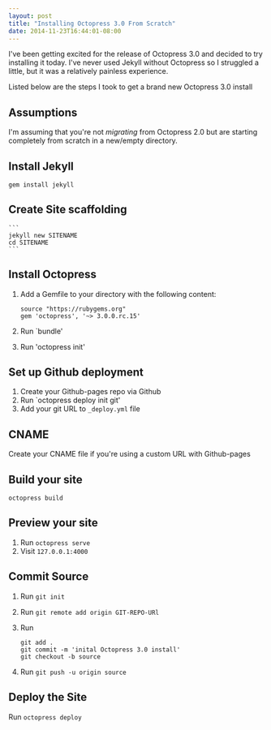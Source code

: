```yaml
---
layout: post
title: "Installing Octopress 3.0 From Scratch"
date: 2014-11-23T16:44:01-08:00
---
```


I've been getting excited for the release of Octopress 3.0 and decided to try installing it today. I've never used Jekyll without Octopress so I struggled a little, but it was a relatively painless experience.

Listed below are the steps I took to get a brand new Octopress 3.0 install

## Assumptions
I'm assuming that you're not *migrating* from Octopress 2.0 but are starting completely from scratch in a new/empty directory.

## Install Jekyll
`gem install jekyll`

## Create Site scaffolding
    ```
    jekyll new SITENAME
    cd SITENAME
    ```

## Install Octopress

1. Add a Gemfile to your directory with the following content:
    ```
    source "https://rubygems.org"
    gem 'octopress', '~> 3.0.0.rc.15' 
    ```

2. Run `bundle'
3. Run 'octopress init'

## Set up Github deployment
1. Create your Github-pages repo via Github
2. Run `octopress deploy init git'
3. Add your git URL to `_deploy.yml` file

## CNAME
Create your CNAME file if you're using a custom URL with Github-pages

## Build your site
`octopress build`

## Preview your site

1. Run `octopress serve`
2. Visit `127.0.0.1:4000`

## Commit Source
1. Run `git init`
2. Run `git remote add origin GIT-REPO-URl`
3. Run

    ```
    git add .
    git commit -m 'inital Octopress 3.0 install'
    git checkout -b source
    ```

4. Run `git push -u origin source`

## Deploy the Site
Run `octopress deploy`